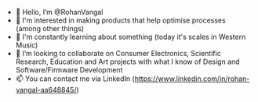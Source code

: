- 👋 Hello, I’m @RohanVangal
- 👀 I'm interested in making products that help optimise processes (among other things) 
- 🌱 I'm constantly learning about something (today it's scales in Western Music)
- 💞️ I’m looking to collaborate on Consumer Electronics, Scientific Research, Education and Art projects with what I know of Design and Software/Firmware Development
- 📫 You can contact me via LinkedIn (https://www.linkedin.com/in/rohan-vangal-aa648845/)

<!---
RohanVangal/RohanVangal is a ✨ special ✨ repository because its `README.md` (this file) appears on your GitHub profile.
You can click the Preview link to take a look at your changes.
--->
